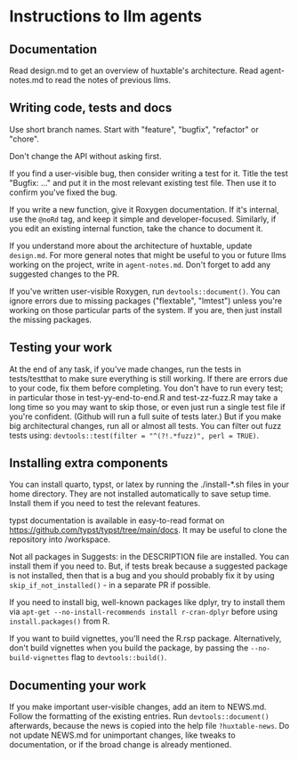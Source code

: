 
# Instructions to llm agents

## Documentation

Read design.md to get an overview of huxtable's architecture. Read agent-notes.md
to read the notes of previous llms.

## Writing code, tests and docs

Use short branch names. Start with "feature", "bugfix", "refactor" or "chore". 

Don't change the API without asking first.

If you find a user-visible bug, then consider writing a test for it. Title the
test "Bugfix: ..." and put it in the most relevant existing test file. Then 
use it to confirm you've fixed the bug.

If you write a new function, give it Roxygen documentation. If it's internal,
use the `@noRd` tag, and keep it simple and developer-focused. Similarly, 
if you edit an existing internal function, take the chance to document it.

If you understand more about the architecture of huxtable, update 
`design.md`. For more general notes that might be useful to you or future llms
working on the project, write in `agent-notes.md`. Don't forget to add any
suggested changes to the PR.

If you've written user-visible Roxygen, run `devtools::document()`. You can 
ignore errors due to missing packages ("flextable", "lmtest") unless you're working
on those particular parts of the system. If you are, then just install the
missing packages.

## Testing your work

At the end of any task, if you've made changes, run the tests in tests/testthat 
to make sure everything is still working. If there are errors due to your code, 
fix them before completing. You don't have to run every test; in particular those
in test-yy-end-to-end.R and test-zz-fuzz.R may take a long time so you may want 
to skip those, or even just run a single test file if you're confident. (Github 
will run a full suite of tests later.) But if you make big architectural changes,
run all or almost all tests. You can filter out fuzz tests using:
`devtools::test(filter = "^(?!.*fuzz)", perl = TRUE)`.

## Installing extra components

You can install quarto, typst, or latex by running the ./install-*.sh files in your
home directory. They are not installed automatically to save setup time. Install
them if you need to test the relevant features.

typst documentation is available in easy-to-read format 
on https://github.com/typst/typst/tree/main/docs. 
It may be useful to clone the repository into /workspace.

Not all packages in Suggests: in the DESCRIPTION file are installed. You
can install them if you need to. But, if tests break because a suggested
package is not installed, then that is a bug and you should probably fix it by
using `skip_if_not_installed()` - in a separate PR if possible. 

If you need to install big, well-known packages like dplyr, try to install them 
via  `apt-get --no-install-recommends install r-cran-dplyr` before using 
`install.packages()` from R.

If you want to build vignettes, you'll need the R.rsp package. Alternatively,
don't build vignettes when you build the package, by passing the 
`--no-build-vignettes` flag to `devtools::build()`.

## Documenting your work

If you make important user-visible changes, add an item to NEWS.md. Follow the formatting
of the existing entries. Run `devtools::document()` afterwards, because the news
is copied into the help file `?huxtable-news`. Do not update NEWS.md for unimportant changes, 
like tweaks to documentation, or if the broad change is already mentioned.
